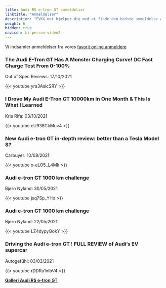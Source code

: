 ```yaml
---
title: Audi RS e-tron GT anmeldelser
linktitle: "Anmeldelser"
description: "EVKX.net hjælper dig med at finde den bedste anmeldelse af denne model."
weight: 6
hidden: true
navicon: bi-person-video2
---
```

Vi indsamler anmeldelser fra vores [favorit online anmeldere](../../../../../guides/evreviewers/)

<div class="container text-center shadow p-2 pe-4 mb-5 bg-body-tertiary rounded border">
<h3>The Audi E-Tron GT Has A Monster Charging Curve! DC Fast Charge Test From 0-100%</h3>
<p>Out of Spec Reviews: 17/10/2021</p>

{{< youtube yra3AsicSRY >}}

</div>
<div class="container text-center shadow p-2 pe-4 mb-5 bg-body-tertiary rounded border">
<h3>I Drove My Audi E-Tron GT 10000km In One Month & This Is What I Learned</h3>
<p>Kris Rifa: 03/10/2021</p>

{{< youtube eU938GkMuv4 >}}

</div>
<div class="container text-center shadow p-2 pe-4 mb-5 bg-body-tertiary rounded border">
<h3>New Audi e-tron GT in-depth review: better than a Tesla Model S?</h3>
<p>Carbuyer: 10/08/2021</p>

{{< youtube x-eLO5_L4Mk >}}

</div>
<div class="container text-center shadow p-2 pe-4 mb-5 bg-body-tertiary rounded border">
<h3>Audi e-tron GT 1000 km challenge</h3>
<p>Bjørn Nyland: 30/05/2021</p>

{{< youtube jsq7Sp_YHo >}}

</div>
<div class="container text-center shadow p-2 pe-4 mb-5 bg-body-tertiary rounded border">
<h3>Audi e-tron GT 1000 km challenge</h3>
<p>Bjørn Nyland: 22/05/2021</p>

{{< youtube LZ4dypyQokY >}}

</div>
<div class="container text-center shadow p-2 pe-4 mb-5 bg-body-tertiary rounded border">
<h3>Driving the Audi e-tron GT ! FULL REVIEW of Audi’s EV supercar</h3>
<p>Autogefühl: 03/03/2021</p>

{{< youtube rDDRu1nlbV4 >}}

</div>
<div class="mt-3 mb-3">
<a href="../gallery/" class="text-decoration-none text-black">
<strong><i class="bi-arrow-left"></i>Galleri  </strong>
</a>
<a href="../" class="text-decoration-none text-black float-end">
<strong>Audi RS e-tron GT <i class="bi-arrow-right"></i></strong>
</a>
</div>
